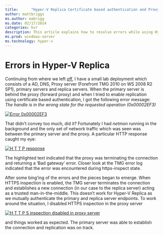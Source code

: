 ```yaml
---
title:      "Hyper-V Replica Certificate based authentication and Proxy servers"
author: mattbriggs
ms.author: mabrigg
ms.date: 02/17/2014
categories: hvr
description: This article explains how to resolve errors while using Hyper-V Replica Certificate based authentication and Proxy servers.
ms.prod: windows-server
ms.technology: hyper-v
---
```

# Errors in Hyper-V Replica 

Continuing from where we left [off](https://blogs.technet.com/b/virtualization/archive/2014/02/09/proxy-server-on-primary-site.aspx), I have a small lab deployment which consists of a AD, DNS, Proxy server (Forefront TMG 2010 on WS 2008 R2 SP1), primary servers and replica servers. When the primary server is behind the proxy (forward proxy) and when I tried to enable replication using certificate based authentication, I got the following error message: _The handle is in the wrong state for the requested operation (0x00002EF3)_

[![Error 0x00002EF3](https://msdnshared.blob.core.windows.net/media/TNBlogsFS/prod.evol.blogs.technet.com/CommunityServer.Blogs.Components.WeblogFiles/00/00/00/50/45/metablogapi/image_thumb_3E561634.png)](https://msdnshared.blob.core.windows.net/media/TNBlogsFS/prod.evol.blogs.technet.com/CommunityServer.Blogs.Components.WeblogFiles/00/00/00/50/45/metablogapi/image_6A708274.png)

That didn’t convey too much, did it? Fortunately I had _netmon_ running in the background and the only set of network traffic which was seen was between the primary server and the proxy. A particular HTTP response caught my eye:

[![H T T P response](https://msdnshared.blob.core.windows.net/media/TNBlogsFS/prod.evol.blogs.technet.com/CommunityServer.Blogs.Components.WeblogFiles/00/00/00/50/45/metablogapi/image_thumb_584EF7B8.png)](https://msdnshared.blob.core.windows.net/media/TNBlogsFS/prod.evol.blogs.technet.com/CommunityServer.Blogs.Components.WeblogFiles/00/00/00/50/45/metablogapi/image_36CD3778.png)

The highlighted text indicated that the proxy was terminating the connection and returning a ‘Bad gateway’ error. Closer look at the TMG error log indicated that the error was encountered during https-inspect state. 

After some bing’ing of the errors and the pieces began to emerge. When HTTPS inspection is enabled, the TMG server terminates the connection and establishes a new connection (in our case to the replica server) acting as a trusted man-in-the-middle. This doesn’t work for Hyper-V Replica as we mutually authenticate the primary and replica server endpoints. To work around the situation, I disabled HTTPS inspection in the proxy server

[![H T T P S inspection disabled in proxy server](https://msdnshared.blob.core.windows.net/media/TNBlogsFS/prod.evol.blogs.technet.com/CommunityServer.Blogs.Components.WeblogFiles/00/00/00/50/45/metablogapi/image_thumb_2D9B3EFB.png)](https://msdnshared.blob.core.windows.net/media/TNBlogsFS/prod.evol.blogs.technet.com/CommunityServer.Blogs.Components.WeblogFiles/00/00/00/50/45/metablogapi/image_72B17B80.png)

and things worked as expected. The primary server was able to establish the connection and replication was on track.
